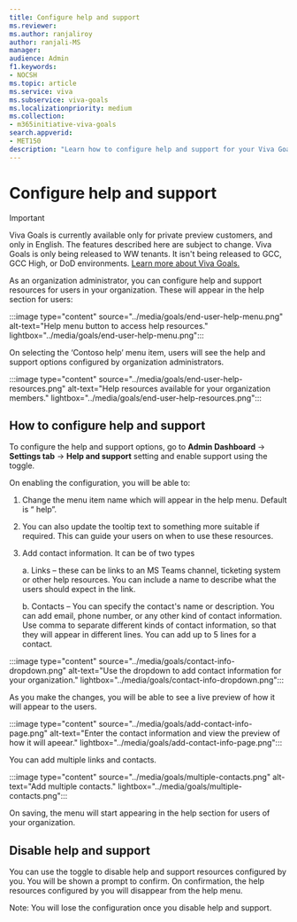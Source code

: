 ```yaml
---
title: Configure help and support
ms.reviewer: 
ms.author: ranjaliroy
author: ranjali-MS
manager: 
audience: Admin
f1.keywords:
- NOCSH
ms.topic: article
ms.service: viva
ms.subservice: viva-goals
ms.localizationpriority: medium
ms.collection:  
- m365initiative-viva-goals  
search.appverid:
- MET150
description: "Learn how to configure help and support for your Viva Goals app."
---
```


# Configure help and support 

> [!IMPORTANT]
> Viva Goals is currently available only for private preview customers, and only in English. The features described here are subject to change. Viva Goals is only being released to WW tenants. It isn't being released to GCC, GCC High, or DoD environments. [Learn more about Viva Goals.](https://go.microsoft.com/fwlink/?linkid=2189933)

As an organization administrator, you can configure help and support resources for users in your organization. These will appear in the help section for users: 

:::image type="content" source="../media/goals/end-user-help-menu.png" alt-text="Help menu button to access help resources." lightbox="../media/goals/end-user-help-menu.png":::

On selecting the ‘Contoso help’ menu item, users will see the help and support options configured by organization administrators. 

:::image type="content" source="../media/goals/end-user-help-resources.png" alt-text="Help resources available for your organization members." lightbox="../media/goals/end-user-help-resources.png":::

## How to configure help and support

To configure the help and support options, go to **Admin Dashboard** -> **Settings tab** -> **Help and support** setting and enable support using the toggle.

On enabling the configuration, you will be able to: 

1. Change the menu item name which will appear in the help menu. Default is “<your org name> help”. 

2. You can also update the tooltip text to something more suitable if required. This can guide your users on when to use these resources. 

3. Add contact information. It can be of two types 

    a. Links – these can be links to an MS Teams channel, ticketing system or other help resources. You can include a name to describe what the users should expect in the link. 

    b. Contacts – You can specify the contact's name or description. You can add email, phone number, or any other kind of contact information. Use comma to separate different kinds of contact information, so that they will appear in different lines. You can add up to 5 lines for a contact. 
  
:::image type="content" source="../media/goals/contact-info-dropdown.png" alt-text="Use the dropdown to add contact information for your organization." lightbox="../media/goals/contact-info-dropdown.png":::

As you make the changes, you will be able to see a live preview of how it will appear to the users. 
  
:::image type="content" source="../media/goals/add-contact-info-page.png" alt-text="Enter the contact information and view the preview of how it will apeear." lightbox="../media/goals/add-contact-info-page.png":::
  
You can add multiple links and contacts.
  
:::image type="content" source="../media/goals/multiple-contacts.png" alt-text="Add multiple contacts." lightbox="../media/goals/multiple-contacts.png":::
  
On saving, the menu will start appearing in the help section for users of your organization.

## Disable help and support 

You can use the toggle to disable help and support resources configured by you. You will be shown a prompt to confirm. On confirmation, the help resources configured by you will disappear from the help menu. 

Note: You will lose the configuration once you disable help and support. 
